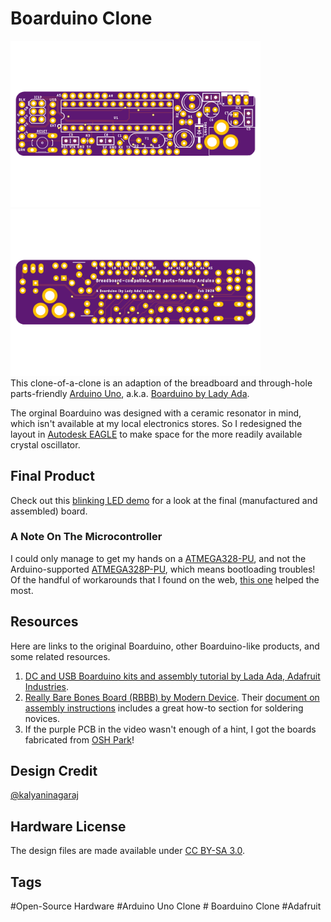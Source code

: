 # Boarduino Clone 
<a href="https://github.com/kalyaninagaraj/Boarduino-Clone/blob/main/Images/topview.png"><img src="Images/topview.png?raw=true" width="400px"></a>&nbsp;&nbsp; <a href="https://github.com/kalyaninagaraj/Boarduino-Clone/blob/main/Images/bottomview.png"><img src="Images/bottomview.png?raw=true" width="400px"></a><br />
This clone-of-a-clone is an adaption of the breadboard and through-hole parts-friendly [Arduino Uno](https://store.arduino.cc/usa/arduino-uno-rev3), a.k.a. [Boarduino by Lady Ada](https://learn.adafruit.com/boarduino-kits). 

The orginal Boarduino was designed with a ceramic resonator in mind, which isn't available at my local electronics stores. So I redesigned the layout in [Autodesk EAGLE](https://www.autodesk.com/products/eagle) to make space for the more readily available crystal oscillator. 

## Final Product
Check out this [blinking LED demo](https://youtu.be/2WAObtuopfo) for a look at the final (manufactured and assembled) board. 

### A Note On The Microcontroller 
I could only manage to get my hands on a [ATMEGA328-PU](https://www.microchip.com/wwwproducts/en/ATMEGA328), and not the Arduino-supported [ATMEGA328P-PU](https://www.microchip.com/wwwproducts/en/ATMEGA328P), which means bootloading troubles! Of the handful of workarounds that I found on the web, [this one](http://www.crash-bang.com/resource/bootload-atmega328/) helped the most.  

## Resources
Here are links to the original Boarduino, other Boarduino-like products, and some related resources. 
1. [DC and USB Boarduino kits and assembly tutorial by Lada Ada, Adafruit Industries](https://learn.adafruit.com/boarduino-kits). 
2. [Really Bare Bones Board (RBBB) by Modern Device](https://moderndevice.com/product/rbbb-kit/). Their [document on assembly instructions](https://cdn.shopify.com/s/files/1/0038/9582/files/RBBB_Instructions_06.pdf?1260749296) includes a great how-to section for soldering novices.
3. If the purple PCB in the video wasn't enough of a hint, I got the boards fabricated from [OSH Park](https://oshpark.com/)! 

## Design Credit
[@kalyaninagaraj](https://github.com/kalyaninagaraj)

## Hardware License
The design files are made available under [CC BY-SA 3.0](https://creativecommons.org/licenses/by-sa/3.0/).

## Tags
#Open-Source Hardware #Arduino Uno Clone # Boarduino Clone #Adafruit

